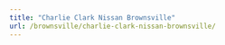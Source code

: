 ```yaml
---
title: "Charlie Clark Nissan Brownsville"
url: /brownsville/charlie-clark-nissan-brownsville/
---
```

